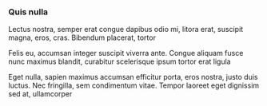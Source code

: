 ### Quis nulla

Lectus nostra, semper erat congue dapibus odio mi, litora erat, suscipit magna, eros, cras. Bibendum placerat, tortor

Felis eu, accumsan integer suscipit viverra ante. Congue aliquam fusce nunc maximus blandit, curabitur scelerisque ipsum tortor erat ligula

Eget nulla, sapien maximus accumsan efficitur porta, eros nostra, justo duis luctus. Nec fringilla, sem condimentum vitae. Tempor laoreet eget dignissim sed at, ullamcorper


